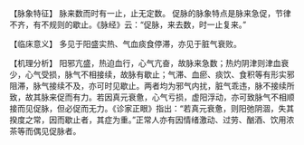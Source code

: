 【脉象特征】
脉来数而时有一止，止无定数。
促脉的脉象特点是脉来急促，节律不齐，有不规则的歇止。《脉经》云：“促脉，来去数，时一止复来。”

【临床意义】
多见于阳盛实热、气血痰食停滞，亦见于脏气衰败。

【机理分析】
阳邪亢盛，热迫血行，心气亢奋，故脉来急数；热灼阴津则津血衰少，心气受损，脉气不相接续，故脉有歇止；气滞、血瘀、痰饮、食积等有形实邪阻滞，脉气接续不及，亦可时见歇止。两者均为邪气内扰，脏气乖违，脉不接续所致，故其脉来促而有力。若因真元衰惫，心气亏损，虚阳浮动，亦可致脉气不相顺接而见促脉，但必促而无力。《诊家正眼》指出：“若真元衰惫，则阳弛阴涸，失其揆度之常，因而歇止者，其症为重。”正常人亦有因情绪激动、过劳、酗酒、饮用浓茶等而偶见促脉者。